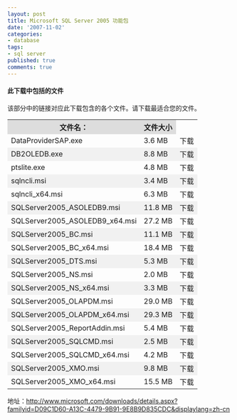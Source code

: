 ```yaml
---
layout: post
title: Microsoft SQL Server 2005 功能包
date: '2007-11-02'
categories:
- database
tags:
- sql server
published: true
comments: true
---
```

<p><h4>此下载中包括的文件</h4>
<div class="downloadInfo">该部分中的链接对应此下载包含的各个文件。请下载最适合您的文件。</div>
<table id="multiFileList" border="0" cellspacing="0" cellpadding="3">
<tbody>
<tr bgcolor="#dddddd">
<th id="multiFileNameCol">文件名：</th>
<th id="sizeCol">文件大小</th>
</tr>
<tr>
<td>DataProviderSAP.exe</td>
<td>3.6 MB</td>
<td class="buttonCell">下载</td>
</tr>
<tr bgcolor="#f1f1f1">
<td>DB2OLEDB.exe</td>
<td>8.8 MB</td>
<td class="buttonCell">下载</td>
</tr>
<tr>
<td>ptslite.exe</td>
<td>4.8 MB</td>
<td class="buttonCell">下载</td>
</tr>
<tr bgcolor="#f1f1f1">
<td>sqlncli.msi</td>
<td>3.4 MB</td>
<td class="buttonCell">下载</td>
</tr>
<tr>
<td>sqlncli_x64.msi</td>
<td>6.3 MB</td>
<td class="buttonCell">下载</td>
</tr>
<tr bgcolor="#f1f1f1">
<td>SQLServer2005_ASOLEDB9.msi</td>
<td>11.8 MB</td>
<td class="buttonCell">下载</td>
</tr>
<tr>
<td>SQLServer2005_ASOLEDB9_x64.msi</td>
<td>27.2 MB</td>
<td class="buttonCell">下载</td>
</tr>
<tr bgcolor="#f1f1f1">
<td>SQLServer2005_BC.msi</td>
<td>11.1 MB</td>
<td class="buttonCell">下载</td>
</tr>
<tr>
<td>SQLServer2005_BC_x64.msi</td>
<td>18.4 MB</td>
<td class="buttonCell">下载</td>
</tr>
<tr bgcolor="#f1f1f1">
<td>SQLServer2005_DTS.msi</td>
<td>5.3 MB</td>
<td class="buttonCell">下载</td>
</tr>
<tr>
<td>SQLServer2005_NS.msi</td>
<td>2.0 MB</td>
<td class="buttonCell">下载</td>
</tr>
<tr bgcolor="#f1f1f1">
<td>SQLServer2005_NS_x64.msi</td>
<td>3.3 MB</td>
<td class="buttonCell">下载</td>
</tr>
<tr>
<td>SQLServer2005_OLAPDM.msi</td>
<td>29.0 MB</td>
<td class="buttonCell">下载</td>
</tr>
<tr bgcolor="#f1f1f1">
<td>SQLServer2005_OLAPDM_x64.msi</td>
<td>29.3 MB</td>
<td class="buttonCell">下载</td>
</tr>
<tr>
<td>SQLServer2005_ReportAddin.msi</td>
<td>5.4 MB</td>
<td class="buttonCell">下载</td>
</tr>
<tr bgcolor="#f1f1f1">
<td>SQLServer2005_SQLCMD.msi</td>
<td>2.5 MB</td>
<td class="buttonCell">下载</td>
</tr>
<tr>
<td>SQLServer2005_SQLCMD_x64.msi</td>
<td>4.2 MB</td>
<td class="buttonCell">下载</td>
</tr>
<tr bgcolor="#f1f1f1">
<td>SQLServer2005_XMO.msi</td>
<td>9.8 MB</td>
<td class="buttonCell">下载</td>
</tr>
<tr>
<td>SQLServer2005_XMO_x64.msi</td>
<td>15.5 MB</td>
<td class="buttonCell">下载</td>
</tr>
</tbody></table>
地址：<a href="http://www.microsoft.com/downloads/details.aspx?familyid=D09C1D60-A13C-4479-9B91-9E8B9D835CDC&amp;displaylang=zh-cn">http://www.microsoft.com/downloads/details.aspx?familyid=D09C1D60-A13C-4479-9B91-9E8B9D835CDC&amp;displaylang=zh-cn</a></p>
